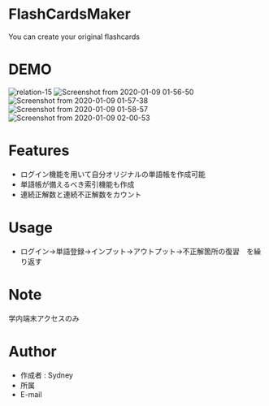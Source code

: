 # FlashCardsMaker

You can create your original flashcards

# DEMO
![relation-15](https://user-images.githubusercontent.com/60470162/73450204-44705280-43a8-11ea-99f0-6d39b39011f0.jpg)
![Screenshot from 2020-01-09 01-56-50](https://user-images.githubusercontent.com/60470162/73450225-5225d800-43a8-11ea-864c-a78dab46467b.png)
![Screenshot from 2020-01-09 01-57-38](https://user-images.githubusercontent.com/60470162/73450229-53570500-43a8-11ea-94ef-df3e6c29513d.png)
![Screenshot from 2020-01-09 01-58-57](https://user-images.githubusercontent.com/60470162/73450243-5a7e1300-43a8-11ea-89ac-96ffce85e4bf.png)
![Screenshot from 2020-01-09 02-00-53](https://user-images.githubusercontent.com/60470162/73450253-61a52100-43a8-11ea-8567-b85cc3377e15.png)

# Features

* ログイン機能を用いて自分オリジナルの単語帳を作成可能
* 単語帳が備えるべき索引機能も作成
* 連続正解数と連続不正解数をカウント

# Usage

* ログイン->単語登録->インプット->アウトプット->不正解箇所の復習　を繰り返す


# Note

学内端末アクセスのみ

# Author

* 作成者 : Sydney
* 所属  
* E-mail
